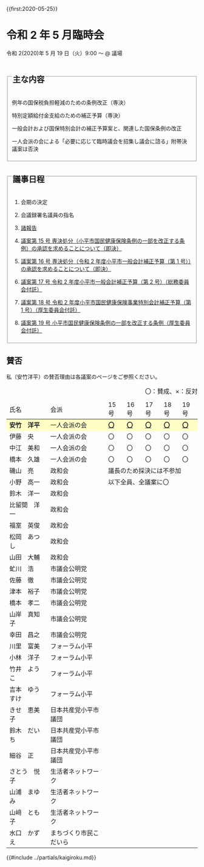 {{first:2020-05-25}}
# 令和 2 年 5 月臨時会

令和 2(2020)年 5 月 19 日（火）9:00 ～ @ 議場

<fieldset class="summary">
  <legend>
    <h2 class="summary">主な内容</h2>
  </legend>
  <p class="summary"><i class="fa fa-play" aria-hidden="true"></i> 例年の国保税負担軽減のための条例改正（専決）</p>
  <p class="summary"><i class="fa fa-play" aria-hidden="true"></i> 特別定額給付金支給のための補正予算（専決）</p>
  <p class="summary"><i class="fa fa-play" aria-hidden="true"></i> 一般会計および国保特別会計の補正予算案と、関連した国保条例の改正</p>
  <p class="summary"><i class="fa fa-play alert" aria-hidden="true"></i> <span class="highlight alert">一人会派の会による「必要に応じて臨時議会を招集し議会に諮る」附帯決議案は否決</span></p>
</fieldset>

<fieldset class="nittei">
  <legend>
    <h2> 議事日程 </h2>
  </legend>

1. 会期の決定

1. 会議録署名議員の指名

1. [諸報告](./syohokoku.md)

1. [議案第 15 号 専決処分（小平市国民健康保険条例の一部を改正する条例）の承認を求めることについて（即決）](./gian-15.md)

1. [議案第 16 号 専決処分（令和 2 年度小平市一般会計補正予算（第 1 号））の承認を求めることについて（即決）](./gian-16.md)

1. [議案第 17 号 令和 2 年度小平市一般会計補正予算（第 2 号）（総務委員会付託）](./gian-17.md)

1. [議案第 18 号 令和 2 年度小平市国民健康保険事業特別会計補正予算（第 1 号）（厚生委員会付託）](./gian-18.md)

1. [議案第 19 号 小平市国民健康保険条例の一部を改正する条例（厚生委員会付託）](./gian-19.md)
</fieldset>

## 賛否

私（安竹洋平）の賛否理由は各議案のページをご参照ください。

<table>
  <caption style="text-align:right;">〇：賛成、×：反対</caption>
  <thead>
    <tr>
      <td>氏名</td>
      <td>会派</td>
      <td>15号</td>
      <td>16号</td>
      <td>17号</td>
      <td>18号</td>
      <td>19号</td>
    </tr>
  </thead>
  <tbody>
    <tr style="background-color:#ffffc5;">
      <td><strong>安竹　洋平</strong></td>
      <td>一人会派の会</td>
      <td><strong><a href="./gian-15.md">〇</a></strong></td>
      <td><strong><a href="./gian-16.md">〇</a></strong></td>
      <td><strong><a href="./gian-17.md">〇</a></strong></td>
      <td><strong><a href="./gian-18.md">〇</a></strong></td>
      <td><strong><a href="./gian-19.md">〇</a></strong></td>
    </tr>
    <tr>
      <td>伊藤　央</td>
      <td>一人会派の会</td>
      <td>〇</td>
      <td>〇</td>
      <td>〇</td>
      <td>〇</td>
      <td>〇</td>
    </tr>
    <tr>
      <td>中江　美和</td>
      <td>一人会派の会</td>
      <td>〇</td>
      <td>〇</td>
      <td>〇</td>
      <td>〇</td>
      <td>〇</td>
    </tr>
    <tr>
      <td>橋本　久雄</td>
      <td>一人会派の会</td>
      <td>〇</td>
      <td>〇</td>
      <td>〇</td>
      <td>〇</td>
      <td>〇</td>
    </tr>
    <tr>
      <td>磯山　亮</td>
      <td>政和会</td>
      <td colspan="5">議長のため採決には不参加</td>
    </tr>
    <tr>
      <td>小野　高一</td>
      <td>政和会</td>
      <td colspan="5" rowspan="23" style="text-align:left;vertical-align:top;">以下全員、全議案に〇</td>
    </tr>
    <tr>
      <td>鈴木　洋一</td>
      <td>政和会</td>
    </tr>
    <tr>
      <td>比留間　洋一</td>
      <td>政和会</td>
    </tr>
    <tr>
      <td>福室　英俊</td>
      <td>政和会</td>
    </tr>
    <tr>
      <td>松岡　あつし</td>
      <td>政和会</td>
    </tr>
    <tr>
      <td>山田　大輔</td>
      <td>政和会</td>
    </tr>
    <tr>
      <td>虻川　浩</td>
      <td>市議会公明党</td>
    </tr>
    <tr>
      <td>佐藤　徹</td>
      <td>市議会公明党</td>
    </tr>
    <tr>
      <td>津本　裕子</td>
      <td>市議会公明党</td>
    </tr>
    <tr>
      <td>橋本　孝二</td>
      <td>市議会公明党</td>
    </tr>
    <tr>
      <td>山岸　真知子</td>
      <td>市議会公明党</td>
    </tr>
    <tr>
      <td>幸田　昌之</td>
      <td>市議会公明党</td>
    </tr>
    <tr>
      <td>川里　富美</td>
      <td>フォーラム小平</td>
    </tr>
    <tr>
      <td>小林　洋子</td>
      <td>フォーラム小平</td>
    </tr>
    <tr>
      <td>竹井　ようこ</td>
      <td>フォーラム小平</td>
    </tr>
    <tr>
      <td>吉本　ゆうすけ</td>
      <td>フォーラム小平</td>
    </tr>
    <tr>
      <td>きせ　恵美子</td>
      <td>日本共産党小平市議団</td>
    </tr>
    <tr>
      <td>鈴木　だいち</td>
      <td>日本共産党小平市議団</td>
    </tr>
    <tr>
      <td>細谷　正</td>
      <td>日本共産党小平市議団</td>
    </tr>
    <tr>
      <td>さとう　悦子</td>
      <td>生活者ネットワーク</td>
    </tr>
    <tr>
      <td>山浦　まゆみ</td>
      <td>生活者ネットワーク</td>
    </tr>
    <tr>
      <td>山﨑　とも子</td>
      <td>生活者ネットワーク</td>
    </tr>
    <tr>
      <td>水口　かずえ</td>
      <td>まちづくり市民こだいら</td>
    </tr>
  </tbody>
</table>

{{#include ../partials/kaigiroku.md}}
